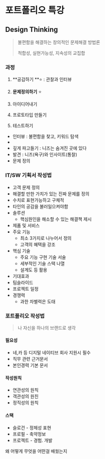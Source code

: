 # 포트폴리오 특강



## Design Thinking

> 불편함을 해결하는 창의적인 문제해결 방법론
>
> 적합성, 실현가능성, 지속성의 교집합



### 과정

1.  **공감하기 **:star: : 관찰과 인터뷰

2.  **문제정의하기** :star:

3.  아이디어내기

4.  프로토타입 만들기

5.  테스트하기

   

- 인터뷰 : 불편함을 찾고, 키워드 탐색
- 
- 깊게 파고들기 : 니즈는 숨겨진 곳에 있다
- 발견 : 니즈(욕구)와 인사이트(통찰)
- 문제 정의



### IT/SW 기획서 작성법

-  고객 문제 정의
  - 해결할 만한 가치가 있는 진짜 문제를 정의
  - 수치로 표현가능하고 구체적
  - 타인의 공감을 불러일으켜야함
- 솔루션
  - 핵심원인을 해소할 수 있는 해결책 제시
- 제품 및 서비스
- 주요 기능
  - 최소 3가지로 나누어서 정의
  - 고객의 혜택을 강조
- 핵심 기술
  - 주요 기능 구현 기술 서술
  - 세부적인 기술 스택 나열
  - 설계도 등 활용
- 기대효과
- 팀슬라이드
- 프로젝트 일정
- 경쟁력
  - 과한 차별력은 도태



### 포트폴리오 작성법

> 나 자신을 하나의 브랜드로 생각



#### 필요성

- 네,카 등 디지털 네이티브 회사 지원시 필수
- 직무 관련 근거문서
- 본인경력 기본 문서

#### 작성원칙

- 연관성의 원칙
- 객관성의 원친
- 정직성의 원칙

#### 스택

- 슬로건 - 정체성 표현
- 프로필 - 축약정보
- 프로젝트 - 경험. 개발



왜 어떻게 무엇을 어떤걸 배웠는지
